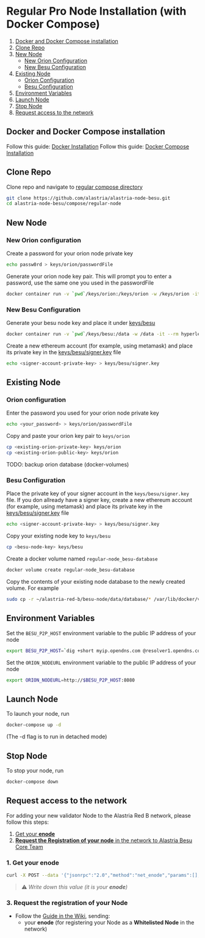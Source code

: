 # Regular Pro Node Installation (with Docker Compose)

1. [Docker and Docker Compose installation](#docker-and-docker-compose-installation)
2. [Clone Repo](#clone-repo)
3. [New Node](#new-node)
   - [New Orion Configuration](#new-orion-configuration)
   - [New Besu Configuration](#new-besu-configuration)
4. [Existing Node](#existing-node)
   - [Orion Configuration](#orion-configuration)
   - [Besu Configuration](#besu-configuration)
5. [Environment Variables](#environment-variables)
6. [Launch Node](#launch-node)
7. [Stop Node](#stop-node)
8. [Request access to the network](#access)

## Docker and Docker Compose installation

Follow this guide: [Docker Installation](https://docs.docker.com/get-docker/)
Follow this guide: [Docker Compose Installation](https://docs.docker.com/compose/install/)

## Clone Repo

Clone repo and navigate to [regular compose directory](../compose/regular-node)

```sh
git clone https://github.com/alastria/alastria-node-besu.git
cd alastria-node-besu/compose/regular-node
```

## New Node

### New Orion configuration

Create a password for your orion node private key

```sh
echo passw0rd > keys/orion/passwordFile
```

Generate your orion node key pair. This will prompt you to enter a password, use the same one you used in the passwordFile

```sh
docker container run -v `pwd`/keys/orion:/keys/orion -w /keys/orion -it --rm pegasyseng/orion:1.5.1-SNAPSHOT -g nodekey
```

### New Besu Configuration

Generate your besu node key and place it under [keys/besu](../compose/regular-node/keys/besu)

```sh
docker container run -v `pwd`/keys/besu:/data -w /data -it --rm hyperledger/besu:1.4 --data-path=/data public-key export --to=/data/key.pub
```

Create a new ethereum account (for example, using metamask) and place its private key in the [keys/besu/signer.key](../compose/regular-node/keys/besu/signer.key) file

```sh
echo <signer-account-private-key> > keys/besu/signer.key
```

## Existing Node

### Orion configuration

Enter the password you used for your orion node private key

```sh
echo <your_password> > keys/orion/passwordFile
```

Copy and paste your orion key pair to `keys/orion`

```sh
cp <existing-orion-private-key> keys/orion
cp <existing-orion-public-key> keys/orion
```

TODO: backup orion database (docker-volumes)

### Besu Configuration

Place the private key of your signer account in the `keys/besu/signer.key` file. If you don allready have a signer key, create a new ethereum account (for example, using metamask) and place its private key in the [keys/besu/signer.key](../compose/regular-node/keys/besu/signer.key) file

```sh
echo <signer-account-private-key> > keys/besu/signer.key
```

Copy your existing node key to `keys/besu`

```sh
cp <besu-node-key> keys/besu
```

Create a docker volume named `regular-node_besu-database`

```sh
docker volume create regular-node_besu-database
```

Copy the contents of your existing node database to the newly created volume. For example

```sh
sudo cp -r ~/alastria-red-b/besu-node/data/database/* /var/lib/docker/volumes/regular-node_besu-database/_data
```

## Environment Variables

Set the `BESU_P2P_HOST` environment variable to the public IP address of your node

```sh
export BESU_P2P_HOST=`dig +short myip.opendns.com @resolver1.opendns.com 2>/dev/null || curl -s --retry 2 icanhazip.com`
```

Set the `ORION_NODEURL` environment variable to the public IP address of your node

```sh
export ORION_NODEURL=http://$BESU_P2P_HOST:8080
```

## Launch Node

To launch your node, run

```sh
docker-compose up -d
```

(The -d flag is to run in detached mode)

## Stop Node

To stop your node, run

```sh
docker-compose down
```

## <a name="access"></a>Request access to the network

For adding your new validator Node to the Alastria Red B network, please follow this steps:

1. [Get your **enode**](#enode)
2. [**Request the Registration of your node** in the network to Alastria Besu Core Team](#request_registration)

### <a name="enode"></a>1. Get your enode

```sh
curl -X POST --data '{"jsonrpc":"2.0","method":"net_enode","params":[],"id":1}' http://127.0.0.1:8545
```

> :warning: _Write down this value (it is your **enode**)_

### <a name="request_registration"></a>3. Request the registration of your Node

- Follow the [Guide in the Wiki](https://github.com/alastria/alastria-node-besu/wiki#0-permissioning), sending:
  - your **enode** (for registering your Node as a **Whitelisted Node** in the network)
